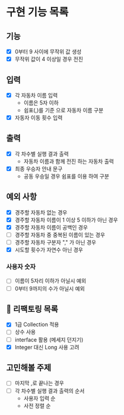 # 구현 기능 목록
                    
## 기능

* [x] 0부터 9 사이에 무작위 값 생성
* [x] 무작위 값이 4 이상일 경우 전진

## 입력

* [x] 각 자동차 이름 입력
    * 이름은 5자 이하
    * 쉽표(,)를 기준 으로 자동차 이름 구분
* [x] 자동자 이동 횟수 입력

## 출력

* [x] 각 차수별 실행 결과 출력
  * 자동차 이름과 함께 전진 하는 자동차 출력
* [x] 최종 우승자 안내 문구
  * 공동 우승일 경우 쉼표를 이용 하여 구분

## 예외 사항
* [x] 경주할 자동차 없는 경우 
* [x] 경주할 자동차 이름이 1 이상 5 이하가 아닌 경우
* [x] 경주할 자동차 이름이 공백인 경우
* [ ] 경주할 자동차 중 중복된 이름이 있는 경우
* [ ] 경주할 자동차 구분자 "," 가 아닌 경우
* [x] 시도할 횟수가 자연수 아닌 경우

### 사용자 숫자

* [ ] 이름이 5자리 이하가 아닐시 예외
* [ ] 0부터 9까지의 수가 아닐시 예외

## 🔨 리팩토링 목록
* [x] 1급 Collection 적용
* [ ] 상수 사용
* [ ] interface 활용 (메세지 던지기)
* [x] Integer 대신 Long 사용 고려

## 고민해볼 주제

* [ ] 마지막 ,로 끝나는 경우
* [ ] 각 차수별 실행 결과 출력의 순서
  * 사용자 입력 순
  * 사전 정렬 순 